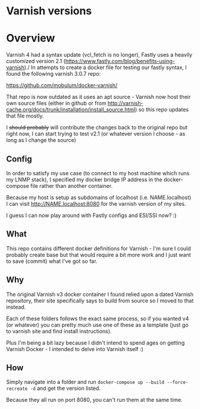 # Varnish versions

# Overview
Varnish 4 had a syntax update (vcl_fetch is no longer), Fastly uses a heavily customized version 2.1 
(https://www.fastly.com/blog/benefits-using-varnish)./
In attempts to create a docker file for testing our fastly syntax, I found the following varnish 3.0.7 repo:

https://github.com/mobulum/docker-varnish/

That repo is now outdated as it uses an apt source - Varnish now host their own source files (either in github or from
http://varnish-cache.org/docs/trunk/installation/install_source.html) so this repo updates that file mostly.

I ~~should probably~~ will contribute the changes back to the original repo but right now, I can start trying to test 
v2.1 (or whatever version I choose - as long as I change the source)

## Config
In order to satisfy my use case (to connect to my host machine which runs my LNMP stack), I specified my docker bridge 
IP address in the docker-compose file rather than another container.

Because my host is setup as subdomains of localhost (i.e. NAME.localhost) I can visit http://NAME.localhost:8080 for the
varnish version of my sites.

I guess I can now play around with Fastly configs and ESI/SSI now? :) 


## What
This repo contains different docker definitions for Varnish - I'm sure I could probably create base but that would
 require a bit more work and I just want to save (commit) what I've got so far.
 
## Why
 The original Varnish v3 docker container I found relied upon a dated Varnish repository, their site specifically says 
 to build from source so I moved to that instead. 
 
 Each of these folders follows the exact same process, so if you wanted v4 (or whatever) you can pretty much use one of 
 these as a template (just go to varnish site and find install instructions).
 
 Plus I'm being a bit lazy because I didn't intend to spend ages on getting Varnish Docker - I intended to delve into
 Varnish itself :)

## How

 Simply navigate into a folder and run 
 `docker-compose up --build --force-recreate -d` 
 and get the version listed.

 Because they all run on port 8080, you can't run them at the same time.
 
 

